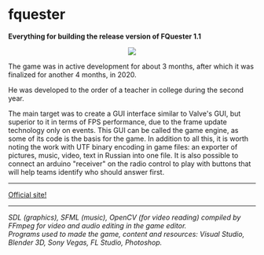 # fquester
<b>Everything for building the release version of FQuester 1.1</b>
<p align="center"><img style="text-align: center" src="https://user-images.githubusercontent.com/55271713/183113819-8eb81f19-1ab6-455d-aadd-e2e3fb5cab3d.png"></p>
<p>The game was in active development for about 3 months, after which it was finalized for another 4 months, in 2020.</p>
<p>He was developed to the order of a teacher in college during the second year.</p>
<p>The main target was to create a GUI interface similar to Valve's GUI, but superior to it in terms of FPS performance, due to the frame update technology only on events. This GUI can be called the game engine, as some of its code is the basis for the game. In addition to all this, it is worth noting the work with UTF binary encoding in game files: an exporter of pictures, music, video, text in Russian into one file. It is also possible to connect an arduino "receiver" on the radio control to play with buttons that will help teams identify who should answer first.<p>
<hr>
<a href="https://fquester.000webhostapp.com/index.html">Official site!</a>
<hr>
<em>SDL (graphics), SFML (music), OpenCV (for video reading) compiled by FFmpeg for video and audio editing in the game editor.</em><br>
<em>Programs used to made the game,  content and resources: Visual Studio, Blender 3D, Sony Vegas, FL Studio, Photoshop.</em>
